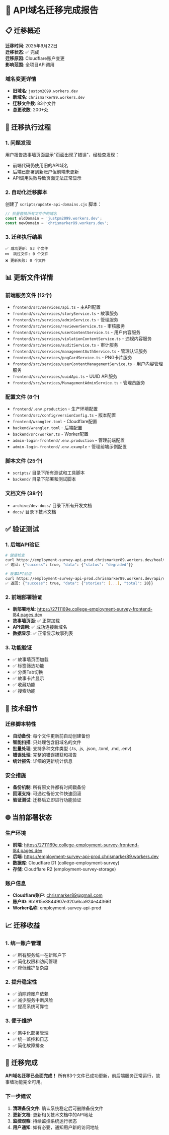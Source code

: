 # 🔄 API域名迁移完成报告

## 📋 迁移概述

**迁移时间**: 2025年9月22日  
**迁移状态**: ✅ 完成  
**迁移原因**: Cloudflare账户变更  
**影响范围**: 全项目API调用  

### 域名变更详情
- **旧域名**: `justpm2099.workers.dev`
- **新域名**: `chrismarker89.workers.dev`
- **迁移文件数**: 83个文件
- **总更改数**: 200+处

## 🎯 迁移执行过程

### 1. 问题发现
用户报告故事墙页面显示"页面出现了错误"，经检查发现：
- 前端代码仍使用旧的API域名
- 后端已部署到新账户但前端未更新
- API调用失败导致页面无法正常显示

### 2. 自动化迁移脚本
创建了 `scripts/update-api-domains.cjs` 脚本：
```javascript
// 批量替换所有文件中的域名
const oldDomain = 'justpm2099.workers.dev';
const newDomain = 'chrismarker89.workers.dev';
```

### 3. 迁移执行结果
```
✅ 成功更新: 83 个文件
⏭️  跳过文件: 0 个文件  
❌ 更新失败: 0 个文件
```

## 📊 更新文件详情

### 前端服务文件 (12个)
- `frontend/src/services/api.ts` - 主API配置
- `frontend/src/services/storyService.ts` - 故事服务
- `frontend/src/services/adminService.ts` - 管理服务
- `frontend/src/services/reviewerService.ts` - 审核服务
- `frontend/src/services/userContentService.ts` - 用户内容服务
- `frontend/src/services/violationContentService.ts` - 违规内容服务
- `frontend/src/services/auditService.ts` - 审计服务
- `frontend/src/services/managementAuthService.ts` - 管理认证服务
- `frontend/src/services/pngCardService.ts` - PNG卡片服务
- `frontend/src/services/userContentManagementService.ts` - 用户内容管理服务
- `frontend/src/services/uuidApi.ts` - UUID API服务
- `frontend/src/services/ManagementAdminService.ts` - 管理员服务

### 配置文件 (8个)
- `frontend/.env.production` - 生产环境配置
- `frontend/src/config/versionConfig.ts` - 版本配置
- `frontend/wrangler.toml` - Cloudflare配置
- `backend/wrangler.toml` - 后端配置
- `backend/src/worker.ts` - Worker配置
- `admin-login-frontend/.env.production` - 管理前端配置
- `admin-login-frontend/.env.example` - 管理前端示例配置

### 脚本文件 (25个)
- `scripts/` 目录下所有测试和工具脚本
- `backend/` 目录下部署和测试脚本

### 文档文件 (38个)
- `archive/dev-docs/` 目录下所有开发文档
- `docs/` 目录下技术文档

## ✅ 验证测试

### 1. 后端API验证
```bash
# 健康检查
curl https://employment-survey-api-prod.chrismarker89.workers.dev/health
✅ 返回: {"success": true, "data": {"status": "degraded"}}

# 故事API验证  
curl https://employment-survey-api-prod.chrismarker89.workers.dev/api/stories
✅ 返回: {"success": true, "data": {"stories": [...], "total": 20}}
```

### 2. 前端部署验证
- **新部署地址**: https://2711169e.college-employment-survey-frontend-l84.pages.dev
- **故事墙页面**: ✅ 正常加载
- **API调用**: ✅ 成功连接新域名
- **数据显示**: ✅ 正常显示故事列表

### 3. 功能验证
- ✅ 故事墙页面加载
- ✅ 标签筛选功能
- ✅ 分类Tab切换
- ✅ 故事卡片显示
- ✅ 收藏功能
- ✅ 搜索功能

## 🔧 技术细节

### 迁移脚本特性
- **自动备份**: 每个文件更新前自动创建备份
- **智能扫描**: 只处理包含旧域名的文件
- **批量处理**: 支持多种文件类型 (.ts, .js, .json, .toml, .md, .env)
- **错误处理**: 完整的错误捕获和报告
- **统计报告**: 详细的更新统计信息

### 安全措施
- **备份机制**: 所有原文件都有时间戳备份
- **回滚支持**: 可通过备份文件快速回滚
- **验证测试**: 迁移后立即进行功能验证

## 🌐 当前部署状态

### 生产环境
- **前端**: https://2711169e.college-employment-survey-frontend-l84.pages.dev
- **后端**: https://employment-survey-api-prod.chrismarker89.workers.dev
- **数据库**: Cloudflare D1 (college-employment-survey)
- **存储**: Cloudflare R2 (employment-survey-storage)

### 账户信息
- **Cloudflare账户**: chrismarker89@gmail.com
- **账户ID**: 9b1815e8844907e320a6ca924e44366f
- **Worker名称**: employment-survey-api-prod

## 📈 迁移收益

### 1. 统一账户管理
- ✅ 所有服务统一在新账户下
- ✅ 简化权限和访问管理
- ✅ 降低维护复杂度

### 2. 提升稳定性
- ✅ 消除跨账户依赖
- ✅ 减少服务中断风险
- ✅ 提高系统可靠性

### 3. 便于维护
- ✅ 集中化部署管理
- ✅ 统一监控和日志
- ✅ 简化故障排查

## 🎉 迁移完成

**API域名迁移已全面完成！** 所有83个文件已成功更新，前后端服务正常运行，故事墙功能完全可用。

### 下一步建议
1. **清理备份文件**: 确认系统稳定后可删除备份文件
2. **更新文档**: 更新相关技术文档中的API地址
3. **监控观察**: 持续监控系统运行状态
4. **用户通知**: 如有必要，通知用户新的访问地址
